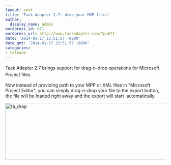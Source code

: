 ```yaml
---
layout: post
title: 'Task Adapter 2.7: drop your MSP files'
author:
  display_name: admin
wordpress_id: 671
wordpress_url: http://www.taskadapter.com/?p=671
date: '2014-01-17 23:51:57 -0800'
date_gmt: '2014-01-17 23:51:57 -0800'
categories:
- release
---
```

<p><span style="line-height: 1.5em;">Task Adapter 2.7 brings support for drag-n-drop operations for Microsoft Project files.</span></p>
<p>Now instead of providing path to your MPP or XML files in "Microsoft Project Editor", you can simply drag-n-drop your file to the export button, the file will be loaded right away and the export will start &nbsp;automatically.</p>
<p><a href="http://www.taskadapter.com/wp-content/uploads/2014/01/ta_drop.png"><img class="alignnone size-full wp-image-672" alt="ta_drop" src="http://www.taskadapter.com/wp-content/uploads/2014/01/ta_drop.png" width="588" height="179" /></a></p>
